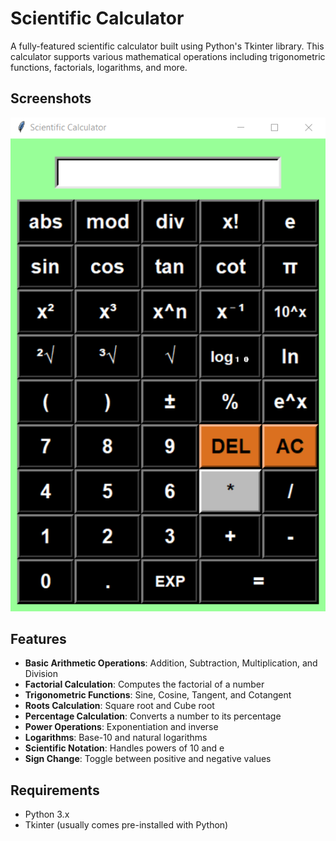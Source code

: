 # Scientific Calculator

A fully-featured scientific calculator built using Python's Tkinter library. This calculator supports various mathematical operations including trigonometric functions, factorials, logarithms, and more. 

## Screenshots

![Scientific Calculator](./Screenshot.png)  <!-- Add a screenshot image of your game here -->

## Features

- **Basic Arithmetic Operations**: Addition, Subtraction, Multiplication, and Division
- **Factorial Calculation**: Computes the factorial of a number
- **Trigonometric Functions**: Sine, Cosine, Tangent, and Cotangent
- **Roots Calculation**: Square root and Cube root
- **Percentage Calculation**: Converts a number to its percentage
- **Power Operations**: Exponentiation and inverse
- **Logarithms**: Base-10 and natural logarithms
- **Scientific Notation**: Handles powers of 10 and e
- **Sign Change**: Toggle between positive and negative values

## Requirements

- Python 3.x
- Tkinter (usually comes pre-installed with Python)

